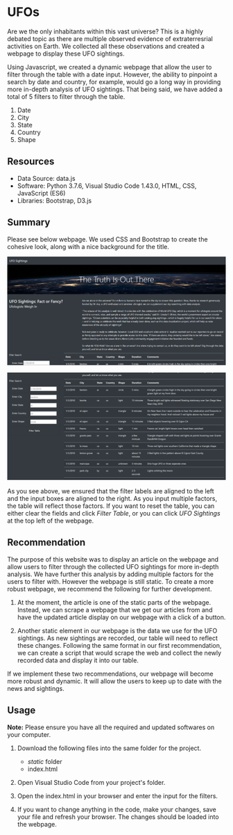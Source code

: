 # UFOs

Are we the only inhabitants within this vast universe? This is a highly debated topic as there are multiple observed evidence of extraterresrial activities on Earth. We collected all these observations and created a webpage to display these UFO sightings. 

Using Javascript, we created a dynamic webpage that allow the user to filter through the table with a date input. However, the ability to pinpoint a search by date and country, for example, would go a long way in providing more in-depth analysis of UFO sightings. That being said, we have added a total of 5 filters to filter through the table.

1. Date
2. City
3. State
4. Country
5. Shape

## Resources

  - Data Source: data.js
  - Software: Python 3.7.6, Visual Studio Code 1.43.0, HTML, CSS, JavaScript (ES6)
  - Libraries: Bootstrap, D3.js

## Summary

Please see below webpage. We used CSS and Bootstrap to create the cohesive look, along with a nice background for the title.

![](https://github.com/Helen-Ly/UFOs/blob/master/static/images/ufo_website_top.png)

![](https://github.com/Helen-Ly/UFOs/blob/master/static/images/ufo_website_table.png)

As you see above, we ensured that the filter labels are aligned to the left and the input boxes are aligned to the right. As you input multiple factors, the table will reflect those factors. If you want to reset the table, you can either clear the fields and click *Filter Table*, or you can click *UFO Sightings* at the top left of the webpage.

## Recommendation

The purpose of this website was to display an article on the webpage and allow users to filter through the collected UFO sightings for more in-depth analysis. We have further this analysis by adding multiple factors for the users to filter with. However the webpage is still static. To create a more robust webpage, we recommend the following for further development.

1. At the moment, the article is one of the static parts of the webpage. Instead, we can scrape a webpage that we get our articles from and have the updated article display on our webpage with a click of a button.

2. Another static element in our webpage is the data we use for the UFO sightings. As new sightings are recorded, our table will need to reflect these changes. Following the same format in our first recommendation, we can create a script that would scrape the web and collect the newly recorded data and display it into our table.

If we implement these two recommendations, our webpage will become more robust and dynamic. It will allow the users to keep up to date with the news and sightings.

## Usage

**Note:** Please ensure you have all the required and updated softwares on your computer.

1. Download the following files into the same folder for the project.

    - *static* folder
    - index.html

2. Open Visual Studio Code from your project's folder.

3. Open the index.html in your browser and enter the input for the filters.

4. If you want to change anything in the code, make your changes, save your file and refresh your browser. The changes should be loaded into the webpage.

